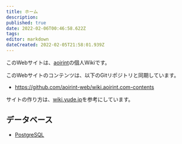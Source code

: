 ```yaml
---
title: ホーム
description: 
published: true
date: 2022-02-06T00:46:58.622Z
tags: 
editor: markdown
dateCreated: 2022-02-05T21:58:01.939Z
---
```


このWebサイトは、[aoirint](https://github.com/aoirint)の個人Wikiです。

このWebサイトのコンテンツは、以下のGitリポジトリと同期しています。

- <https://github.com/aoirint-web/wiki.aoirint.com-contents>

サイトの作り方は、[wiki.yude.jp](https://wiki.yude.jp/)を参考にしています。

## データベース

- [PostgreSQL](/ja/postgres)
